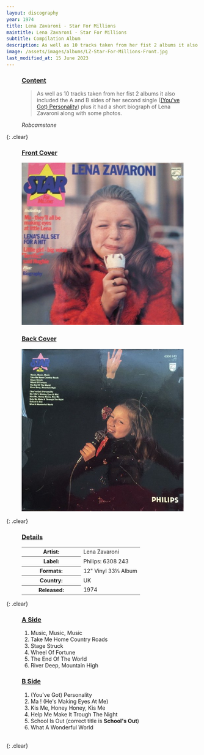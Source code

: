 ```yaml
---
layout: discography
year: 1974
title: Lena Zavaroni - Star For Millions
maintitle: Lena Zavaroni - Star For Millions
subtitle: Compilation Album
description: As well as 10 tracks taken from her fist 2 albums it also included the A and B sides of her second single (You've Got) Personality plus it had a short biograph of Lena Zavaroni along with some photos.
image: /assets/images/albums/LZ-Star-For-Millions-Front.jpg
last_modified_at: 15 June 2023
---
```


<figure class="fig3">
<h3 id="content"><a href="#content">Content</a></h3>
<blockquote><p>As well as 10 tracks taken from her fist 2 albums it also included the A and B sides of her second single (<a href="/discography/singles/1974-05-24-personality">(You've Got) Personality</a>) plus it had a short biograph of Lena Zavaroni along with some photos.</p></blockquote>
<cite>Robcamstone</cite>
</figure>

{: .clear}

<figure class="fig1">
<figcaption>
<h3 id="cover"><a href="#cover">Front Cover</a></h3>
</figcaption>
<a href="/assets/images/albums/LZ-Star-For-Millions-Front.jpg"><img src="/assets/images/albums/LZ-Star-For-Millions-Front.jpg" class="full-width zoom-in" alt="Front Cover for the album Lena Zavaroni - Star For Millions (1974)" /></a>
</figure>

<figure class="fig2">
<figcaption>
<h3 id="cover"><a href="#cover">Back Cover</a></h3>
</figcaption>
<a href="/assets/images/albums/LZ-Star-For-Millions-Back.jpg"><img src="/assets/images/albums/LZ-Star-For-Millions-Back.jpg" class="full-width zoom-in" alt="Back Cover for the album Lena Zavaroni - Star For Millions (1974)" /></a>
</figure>

{: .clear}

<figure class="fig3">
<figcaption>
<h3 id="details"><a href="#details">Details</a></h3>
</figcaption>
<table>
<tr><th style="width:50%">Artist:</th><td>Lena Zavaroni</td></tr>
<tr><th>Label:</th><td>Philips: 6308 243</td></tr>
<tr><th>Formats:</th><td>12" Vinyl 33⅓ Album</td></tr>
<tr><th>Country:</th><td>UK</td></tr>
<tr><th>Released:</th><td>1974</td></tr>
</table>
</figure>

{: .clear}

<figure class="fig1">
<figcaption>
<h3 id="a-side"><a href="#a-side">A Side</a></h3>
</figcaption>
<ol>
<li>Music, Music, Music</li>
<li>Take Me Home Country Roads</li>
<li>Stage Struck</li>
<li>Wheel Of Fortune</li>
<li>The End Of The World</li>
<li>River Deep, Mountain High</li>
</ol>
</figure>

<figure class="fig2">
<figcaption>
<h3 id="b-side"><a href="#b-side">B Side</a></h3>
</figcaption>
<ol>
<li>(You've Got) Personality</li>
<li>Ma ! (He's Making Eyes At Me)</li>
<li>Kis Me, Honey Honey, Kis Me</li>
<li>Help Me Make It Trough The Night</li>
<li>School Is Out (correct title is <strong>School's Out</strong>)</li>
<li>What A Wonderful World</li>
</ol>
</figure>

<br />{: .clear}
